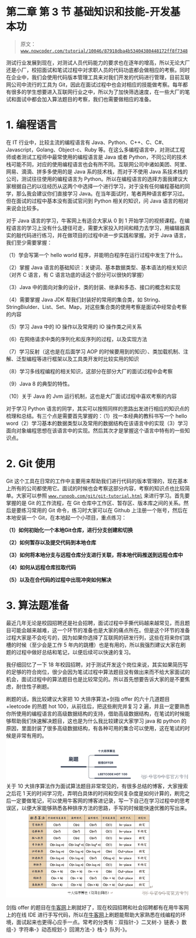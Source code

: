 # 第二章 第 3 节 基础知识和技能-开发基本功

> 原文：[`www.nowcoder.com/tutorial/10046/87918dba4b53404380448172ff8f7348`](https://www.nowcoder.com/tutorial/10046/87918dba4b53404380448172ff8f7348)

测试行业发展到现在，对测试人员代码能力的要求也在逐年的增高，所以无论大厂还是小厂，校招面试和笔试过程中对求职人员的代码功底都会做相应的考察。同时在企业中，我们会使用代码版本管理工具来对我们开发的代码进行管理，目前互联网公司中流行的工具为 Git，因此在面试过程中也会对相应的技能做考察。每年都有很多的学生想要进入互联网行业之中，所以为了加快筛选速度，在一些大厂的笔试和面试中都会加入算法题目的考察，我们也需要做相应的准备。

# 1\. 编程语言

在 IT 行业中，比较主流的编程语言有 Java、Python、C++、C、C#、Javascript，Golang、Object-c、Ruby 等。在这么多编程语言中，对测试工程师或者测试工程师中最常使用的编程语言是 Java 或者 Python，不同公司的技术栈可能不同，对应的使用编程语言也会有所不同。互联网公司中诸如美团、阿里、网易、滴滴、拼多多使用的是 Java 系的技术栈，而对于不使用 Java 系技术栈的公司，测试往往使用的编程语言为 Python。所以在编程语言的选择方面我建议大家根据自己的以往经历从这两个中选择一个进行学习，对于没有任何编程基础的同学，那么我会建议你们直接学习 Java。在当年面试时，笔者两种语言都学习过。但在面试的过程中基本没有面试官问到 Python 相关的知识，问 Java 语言的相对来说会比较多。

对于 Java 语言的学习，牛客网上有适合大家从 0 到 1 开始学习的视频课程。在编程语言的学习上没有什么捷径可走，需要大家投入时间和精力去学习，用编辑器真实的敲代码进行练习，并在做项目的过程中进一步实践和掌握。对于 Java 语言，我们至少需要掌握：

（1）学会写第一个 hello world 程序，并能明白程序在运行过程中发生了什么。

（2）掌握 Java 语言的基础知识：关键词、基本数据类型、基本语法的相关知识（对齐 C 语言，有 C 语言功底的话这个部分可以很快的掌握）

（3）Java 中的面向对象的设计，类的封装、继承和多态、接口的概念和实现

（4）需要掌握 Java JDK 帮我们封装好的常用的集合类，如 String、StringBiulder、List、Set、Map，对这些集合类的使用考察是面试中经常会考察的内容

（5）学习 Java 中的 IO 操作以及常用的 IO 操作类之间关系

（6）在网络请求中类的序列化和反序列的过程，以及实现方法

（7）学习反射（这也是在后面学习 AOP 的时候要用到的知识）、类加载机制、注解、泛型编程等进行框架以及工具类开发时比较实用的知识

（8）学习多线程编程的相关知识，这部分在部分大厂的面试过程中会考察

（9）Java 8 的典型的特性。

（10）关于 Java 的 Jvm 运行机制，这也是大厂面试过程中喜欢考察的内容

对于学习 Python 语言的同学，其实可以按照同样的思路出发进行相应的知识点的梳理和总结。有三个点是需要首先掌握的：（1）找一本经典的教科书写一个 hello word（2）学习基本的数据类型以及常用的数据结构在该语言中的实现（3）学习面向对象编程思想在该语言中的实现。然后其次才是掌握这个语言中特有的一些知识点。

# 2. Git 使用

Git 这个工具在日常的工作中主要用来帮助我们进行代码的版本管理的，现在基本上所有的公司都使用它。面试的时候也会考察这部分内容，考察的知识点也比较简单。大家可以参照 [`www.runoob.com/git/git-tutorial.html`](https://www.runoob.com/git/git-tutorial.html) 来进行学习。首先要掌握的是 Git 的工作流程，在 Git 仓库中工作区、暂存区、版本库之间的关系。然后是要练习常用的 Git 命令，练习时大家可以在 Github 上注册一个账号，然后在本地安装一个 Git，在本地起一个小项目，重点练习：

**（1）如何初始化一个本地****Git****仓库，进行分支创建和切换**

**（2）如何暂存以及提交代码到本地仓库**

**（3）如何将本地分支与远程仓库分支进行关联，将本地代码推送到远程仓库中**

**（4）如何从远程仓库拉取代码**

**（5）以及在合代码的过程中出现冲突如何解决**

# 3\. 算法题准备

最近几年无论是校园招聘还是社会招聘，面试过程中手撕代码越来越常见，而且题目可能会越来越难，这一个环节的准备也是大家的痛点所在。但是这个环节的准备过程大家是不会吃亏的，因为如果你选择了互联网的研发行列，这些在将来你们跳槽的时候（至少会是工作 5 年内的跳槽）也是有用的，所以我强烈建议大家在刷题的过程中做好总结和笔记，以便后续可以快速的复习。

我仔细回忆了一下 18 年校园招聘，对于测试开发这个岗位来说，其实如果简历写的足够的符合岗位，很少会因为笔试过程中算法题目没有做出来而不给大家面试的机会，面试过程中的算法题目也是比较常见的。所以首先想要告诉大家的是不要焦虑，耐住性子刷题。

刷题的话，我比较建议大家把 10 大排序算法+剑指 offer 的六十几道题目+leetcode 的热题 hot 100，从前往后，把这些刷完并复习 2 遍，并且一定要熟悉你所使用的编程语言的高级数据结构的支持，借助高级数据结构，在笔试的时候能够帮助我们快速解决题目，这也是为什么我比较建议大家学习 java 和 python 的原因，里面封装了很多高级数据结构，有各种可用的集合可以使用，这在笔试的时候是非常有用的。![](img/7aa664117a9eb8794d7fb03601568c7d.png)关于 10 大排序算法作为面试算法题目非常常见的，有很多总结的博客，大家搜索之后花 1 天的时间学习完，弄明白具体的时间和空间复杂度是如何计算的，刷完之后一定要做笔记，可以使用牛客网的博客进记录，写一下自己在学习过程中的思考误区，以便大家能够熟悉各种排序方法的思路，手写的时候能快速优雅的写出来。![](img/8d89b34a694ac4bd7d681ad43ad4b841.png)

剑指 offer 的题目在[牛客网](https://www.nowcoder.com/ta/coding-interviews)上刷就好了，现在校园招聘和社会招聘都有在用牛客网上的在线 IDE 进行手写代码，所以在[牛客网](https://www.nowcoder.com/ta/coding-interviews)上刷题能帮助大家熟悉在线编程的环境，面试起来也更得心应手一点。常考的分类有：双指针-》二叉树-》链表-》数组-》字符串-》动态规划-》回溯方法-》栈-》队列-》。